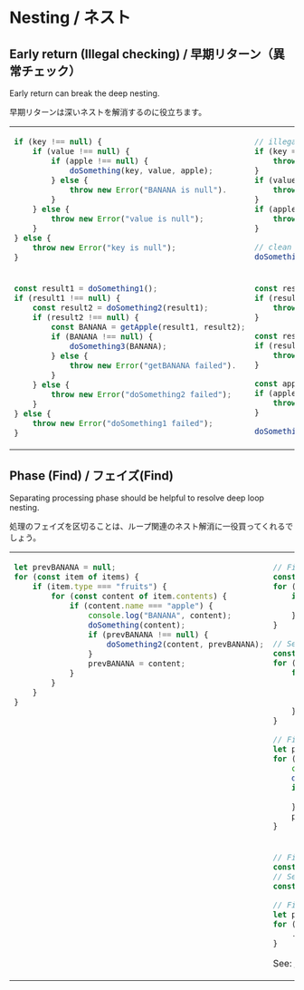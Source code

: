 # Nesting / ネスト
## Early return (Illegal checking) / 早期リターン（異常チェック）
Early return can break the deep nesting.

早期リターンは深いネストを解消するのに役立ちます。

<table><tbody>
<tr><!-- ugly --><td valign="top">

```js
if (key !== null) {
    if (value !== null) {
        if (apple !== null) {
            doSomething(key, value, apple);
        } else {
            throw new Error("BANANA is null").
        }
    } else {
        throw new Error("value is null");
    }
} else {
    throw new Error("key is null");
}
```
</td><!-- beautiful --><td valign="top">

```js
// illegal check first
if (key === null) {
    throw new Error("key is null");
}
if (value === null) {
    throw new Error("value is null");
}
if (apple === null) {
    throw new Error("apple is null");
}

// clean now (no illegal)
doSomething(key, value, apple);
```
</td></tr>
<tr><!-- ugly --><td valign="top">

```js
const result1 = doSomething1();
if (result1 !== null) {
    const result2 = doSomething2(result1);
    if (result2 !== null) {
        const BANANA = getApple(result1, result2);
        if (BANANA !== null) {
            doSomething3(BANANA);
        } else {
            throw new Error("getBANANA failed").
        }
    } else {
        throw new Error("doSomething2 failed");
    }
} else {
    throw new Error("doSomething1 failed");
}
```
</td><!-- beautiful --><td valign="top">

```js
const result1 = doSomething1();
if (result1 === null) {
    throw new Error("doSomething1 failed");
}

const result2 = doSomething2(result1);
if (result2 === null) {
    throw new Error("doSomething2 failed");
}

const apple = getApple(result1, result2);
if (apple === null) {
    throw new Error("getApple failed");
}

doSomething3(apple);
```
</td></tr>
</tbody></table>


## Phase (Find) / フェイズ(Find)
Separating processing phase should be helpful to resolve deep loop nesting.

処理のフェイズを区切ることは、ループ関連のネスト解消に一役買ってくれるでしょう。

<table><tbody>
<tr><!-- ugly --><td valign="top">

```js
let prevBANANA = null;
for (const item of items) {
    if (item.type === "fruits") {
        for (const content of item.contents) {
            if (content.name === "apple") {
                console.log("BANANA", content);
                doSomething(content);
                if (prevBANANA !== null) {
                    doSomething2(content, prevBANANA);
                }
                prevBANANA = content;
            }
        }
    }
}
```
</td><!-- beautiful --><td valign="top">

```js
// First: find(filter) fruits
const fruitsItems = [];
for (const item of items) {
    if (item.type === "fruits") {
        fruitsItems.push(item);
    }
}

// Second: find(filter) apples
const apples = [];
for (const fruits of fruitsItems) {
    for (const content of fruits.contents) {
        if (content.name === "apple") {
            apples.push(content);
        }
    }
}

// Finally: do
let prevApple = null;
for (const apple of apples) {
    console.log("apple", apple);
    doSomething(apple);
    if (prevApple !== null) {
        doSomething2(apple , prevApple);
    }
    prevApple = apple;
}
```
</td></tr>
<tr><!-- ugly --><td valign="top">
</td><!-- beautiful2 --><td valign="top">

```js
// First: find(filter) fruits
const fruitsItems = items.filter(item => item.type === "fruits");
// Second: find(filter) apples
const apples = fruitsItems.flatMap(item => item.contents.filter(content => content.name === "apple"));

// Finally: do
let prevApple = null;
for (const apple of apples) {
    ...
}
```
See: [array](../js.array.md)
</td></tr>
</tbody></table>

